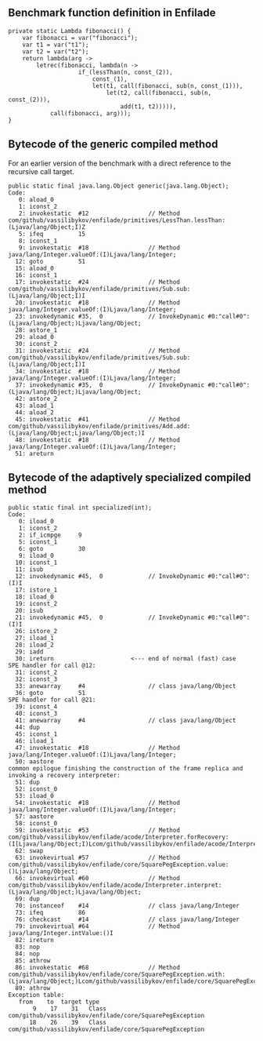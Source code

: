## Benchmark function definition in Enfilade
        
    private static Lambda fibonacci() {
        var fibonacci = var("fibonacci");
        var t1 = var("t1");
        var t2 = var("t2");
        return lambda(arg ->
            letrec(fibonacci, lambda(n ->
                        if_(lessThan(n, const_(2)),
                            const_(1),
                            let(t1, call(fibonacci, sub(n, const_(1))),
                                let(t2, call(fibonacci, sub(n, const_(2))),
                                    add(t1, t2))))),
                call(fibonacci, arg)));
    }

## Bytecode of the generic compiled method

For an earlier version of the benchmark with a direct reference to the recursive call target.

    public static final java.lang.Object generic(java.lang.Object);
    Code:
       0: aload_0
       1: iconst_2
       2: invokestatic  #12                 // Method com/github/vassilibykov/enfilade/primitives/LessThan.lessThan:(Ljava/lang/Object;I)Z
       5: ifeq          15
       8: iconst_1
       9: invokestatic  #18                 // Method java/lang/Integer.valueOf:(I)Ljava/lang/Integer;
      12: goto          51
      15: aload_0
      16: iconst_1
      17: invokestatic  #24                 // Method com/github/vassilibykov/enfilade/primitives/Sub.sub:(Ljava/lang/Object;I)I
      20: invokestatic  #18                 // Method java/lang/Integer.valueOf:(I)Ljava/lang/Integer;
      23: invokedynamic #35,  0             // InvokeDynamic #0:"call#0":(Ljava/lang/Object;)Ljava/lang/Object;
      28: astore_1
      29: aload_0
      30: iconst_2
      31: invokestatic  #24                 // Method com/github/vassilibykov/enfilade/primitives/Sub.sub:(Ljava/lang/Object;I)I
      34: invokestatic  #18                 // Method java/lang/Integer.valueOf:(I)Ljava/lang/Integer;
      37: invokedynamic #35,  0             // InvokeDynamic #0:"call#0":(Ljava/lang/Object;)Ljava/lang/Object;
      42: astore_2
      43: aload_1
      44: aload_2
      45: invokestatic  #41                 // Method com/github/vassilibykov/enfilade/primitives/Add.add:(Ljava/lang/Object;Ljava/lang/Object;)I
      48: invokestatic  #18                 // Method java/lang/Integer.valueOf:(I)Ljava/lang/Integer;
      51: areturn

## Bytecode of the adaptively specialized compiled method

    public static final int specialized(int);
    Code:
       0: iload_0
       1: iconst_2
       2: if_icmpge     9
       5: iconst_1
       6: goto          30
       9: iload_0
      10: iconst_1
      11: isub
      12: invokedynamic #45,  0             // InvokeDynamic #0:"call#0":(I)I
      17: istore_1
      18: iload_0
      19: iconst_2
      20: isub
      21: invokedynamic #45,  0             // InvokeDynamic #0:"call#0":(I)I
      26: istore_2
      27: iload_1
      28: iload_2
      29: iadd
      30: ireturn                      <--- end of normal (fast) case 
    SPE handler for call @12:    
      31: iconst_2
      32: iconst_3
      33: anewarray     #4                  // class java/lang/Object
      36: goto          51
    SPE handler for call @21:
      39: iconst_4
      40: iconst_3
      41: anewarray     #4                  // class java/lang/Object
      44: dup
      45: iconst_1
      46: iload_1
      47: invokestatic  #18                 // Method java/lang/Integer.valueOf:(I)Ljava/lang/Integer;
      50: aastore
    common epilogue finishing the construction of the frame replica and invoking a recovery interpreter:
      51: dup
      52: iconst_0
      53: iload_0
      54: invokestatic  #18                 // Method java/lang/Integer.valueOf:(I)Ljava/lang/Integer;
      57: aastore
      58: iconst_0
      59: invokestatic  #53                 // Method com/github/vassilibykov/enfilade/acode/Interpreter.forRecovery:(I[Ljava/lang/Object;I)Lcom/github/vassilibykov/enfilade/acode/Interpreter;
      62: swap
      63: invokevirtual #57                 // Method com/github/vassilibykov/enfilade/core/SquarePegException.value:()Ljava/lang/Object;
      66: invokevirtual #60                 // Method com/github/vassilibykov/enfilade/acode/Interpreter.interpret:(Ljava/lang/Object;)Ljava/lang/Object;
      69: dup
      70: instanceof    #14                 // class java/lang/Integer
      73: ifeq          86
      76: checkcast     #14                 // class java/lang/Integer
      79: invokevirtual #64                 // Method java/lang/Integer.intValue:()I
      82: ireturn
      83: nop
      84: nop
      85: athrow
      86: invokestatic  #68                 // Method com/github/vassilibykov/enfilade/core/SquarePegException.with:(Ljava/lang/Object;)Lcom/github/vassilibykov/enfilade/core/SquarePegException;
      89: athrow
    Exception table:
       from    to  target type
           9    17    31   Class com/github/vassilibykov/enfilade/core/SquarePegException
          18    26    39   Class com/github/vassilibykov/enfilade/core/SquarePegException
